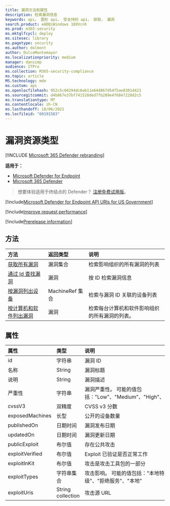 ```yaml
---
title: 漏洞方法和属性
description: 检索漏洞信息
keywords: api， 图形 api， 受支持的 api， 获取， 漏洞
search.product: eADQiWindows 10XVcnh
ms.prod: m365-security
ms.mktglfcycl: deploy
ms.sitesec: library
ms.pagetype: security
ms.author: dolmont
author: DulceMontemayor
ms.localizationpriority: medium
manager: dansimp
audience: ITPro
ms.collection: M365-security-compliance
ms.topic: article
MS.technology: mde
ms.custom: api
ms.openlocfilehash: 952c5c04294dc0ab11e644867d54f5ae83014421
ms.sourcegitcommit: d4b867e37bf741528ded7fb289e4f6847228d2c5
ms.translationtype: MT
ms.contentlocale: zh-CN
ms.lasthandoff: 10/06/2021
ms.locfileid: "60191583"
---
```

# <a name="vulnerability-resource-type"></a>漏洞资源类型

[!INCLUDE [Microsoft 365 Defender rebranding](../../includes/microsoft-defender.md)]


**适用于：**
- [Microsoft Defender for Endpoint](https://go.microsoft.com/fwlink/?linkid=2154037)
- [Microsoft 365 Defender](https://go.microsoft.com/fwlink/?linkid=2118804)

> 想要体验适用于终结点的 Defender？ [注册免费试用版](https://signup.microsoft.com/create-account/signup?products=7f379fee-c4f9-4278-b0a1-e4c8c2fcdf7e&ru=https://aka.ms/MDEp2OpenTrial?ocid=docs-wdatp-pullalerts-abovefoldlink)。

[!include[Microsoft Defender for Endpoint API URIs for US Government](../../includes/microsoft-defender-api-usgov.md)]

[!include[Improve request performance](../../includes/improve-request-performance.md)]

[!include[Prerelease information](../../includes/prerelease.md)]

## <a name="methods"></a>方法

方法|返回类型|说明
:---|:---|:---
[获取所有漏洞](get-all-vulnerabilities.md)|漏洞集合|检索影响组织的所有漏洞的列表
[通过 Id 查找漏洞](get-vulnerability-by-id.md)|漏洞|按 ID 检索漏洞信息
[按漏洞列出设备](get-machines-by-vulnerability.md)|MachineRef 集合|检索与漏洞 ID 关联的设备列表
[按计算机和软件列出漏洞](get-all-vulnerabilities-by-machines.md)|漏洞|检索每台计算机和软件影响组织的所有漏洞的列表。

## <a name="properties"></a>属性

属性|类型|说明
:---|:---|:---
id|字符串|漏洞 ID
名称|String|漏洞标题
说明|String|漏洞描述
严重性|字符串|漏洞严重性。 可能的值包括："Low"、"Medium"、"High"、"Critical"
cvssV3|双精度|CVSS v3 分数
exposedMachines|长型|公开的设备数量
publishedOn|日期时间|漏洞发布日期
updatedOn|日期时间|漏洞更新日期
publicExploit|布尔值|存在公共攻击
exploitVerified|布尔值|Exploit 已验证是否正常工作
exploitInKit|布尔值|攻击是攻击工具包的一部分
exploitTypes|字符串集合|攻击影响。 可能的值包括："本地特权升级"、"拒绝服务"、"本地"
exploitUris|String collection|攻击源 URL
